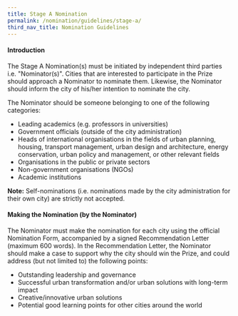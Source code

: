 ```yaml
---
title: Stage A Nomination
permalink: /nomination/guidelines/stage-a/
third_nav_title: Nomination Guidelines
---
```


#### **Introduction**

The Stage A Nomination(s) must be initiated by independent third parties i.e. "Nominator(s)". Cities that are interested to participate in the Prize should approach a Nominator to nominate them. Likewise, the Nominator should inform the city of his/her intention to nominate the city.

The Nominator should be someone belonging to one of the following categories:

- Leading academics (e.g. professors in universities)
- Government officials (outside of the city administration)
- Heads of international organisations in the fields of urban planning, housing, transport management, urban design and architecture, energy conservation, urban policy and management, or other relevant fields
- Organisations in the public or private sectors
- Non-government organisations (NGOs)
- Academic institutions

**Note:** Self-nominations (i.e. nominations made by the city administration for their own city) are strictly not accepted.

#### **Making the Nomination (by the Nominator)**

The Nominator must make the nomination for each city using the official Nomination Form, accompanied by a signed Recommendation Letter (maximum 600 words). In the Recommendation Letter, the Nominator should make a case to support why the city should win the Prize, and could address (but not limited to) the following points:

- Outstanding leadership and governance
- Successful urban transformation and/or urban solutions with long-term impact
- Creative/innovative urban solutions
- Potential good learning points for other cities around the world  

